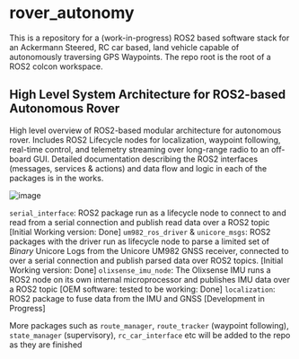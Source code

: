 # rover_autonomy
This is a repository for a (work-in-progress) ROS2 based software stack for an Ackermann Steered, RC car based, land vehicle capable of autonomously traversing GPS Waypoints. The repo root is the root of a ROS2 colcon workspace.


 ## High Level System Architecture for ROS2-based Autonomous Rover
 High level overview of ROS2-based modular architecture for autonomous rover. Includes ROS2 Lifecycle nodes for localization, waypoint following, real-time control, and telemetry streaming over long-range radio to an off-board GUI. Detailed documentation describing the ROS2 interfaces (messages, services & actions) and data flow and logic in each of the packages is in the works.  

![image](https://github.com/user-attachments/assets/86d441dc-08d0-451a-988b-73b4f20a3d36)  

`serial_interface`: ROS2 package run as a lifecycle node to connect to and read from a serial connection and publish read data over a ROS2 topic [Initial Working version: Done]
`um982_ros_driver` & `unicore_msgs`: ROS2 packages with the driver run as lifecycle node to parse a limited set of *Binary* Unicore Logs from the Unicore UM982 GNSS receiver, connected to over a serial connection and publish parsed data over ROS2 topics. [Initial Working version: Done]
`olixsense_imu_node`: The Olixsense IMU runs a ROS2 node on its own internal microprocessor and publishes IMU data over a ROS2 topic [OEM software: tested to be working: Done]
`localization`: ROS2 package to fuse data from the IMU and GNSS [Development in Progress]

More packages such as `route_manager`, `route_tracker` (waypoint following), `state_manager` (supervisory), `rc_car_interface` etc  will be added to the repo as they are finished



